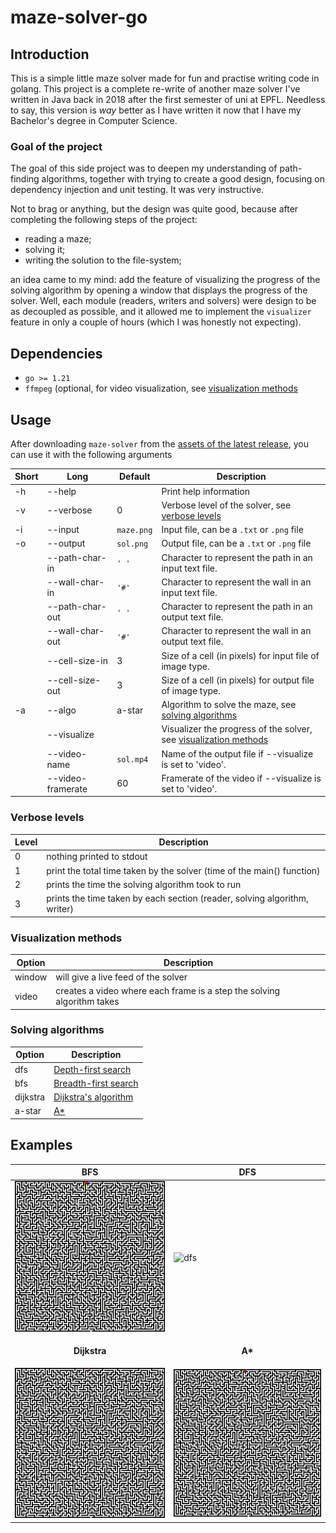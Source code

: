# maze-solver-go

## Introduction

This is a simple little maze solver made for fun and practise writing code in
golang. This project is a complete re-write of another maze solver I've written
in Java back in 2018 after the first semester of uni at EPFL. Needless to say,
this version is _way_ better as I have written it now that I have my Bachelor's
degree in Computer Science.

### Goal of the project

The goal of this side project was to deepen my understanding of path-finding
algorithms, together with trying to create a good design, focusing on
dependency injection and unit testing. It was very instructive.

Not to brag or anything, but the design was quite good, because after
completing the following steps of the project:

- reading a maze;
- solving it;
- writing the solution to the file-system;

an idea came to my mind: add the feature of visualizing the progress of the
solving algorithm by opening a window that displays the progress of the solver.
Well, each module (readers, writers and solvers) were design to be as decoupled
as possible, and it allowed me to implement the `visualizer` feature in only a
couple of hours (which I was honestly not expecting).

## Dependencies

- `go >= 1.21`
- `ffmpeg` (optional, for video visualization, see [visualization methods](#visulazation-methods)

## Usage

After downloading `maze-solver` from the
[assets of the latest release](releases/latest "Latest release"), you can use
it with the following arguments

| Short | Long              | Default    | Description                                                                               |
| ----- | ----------------- | ---------- | ----------------------------------------------------------------------------------------- |
| -h    | --help            |            | Print help information                                                                    |
| -v    | --verbose         | 0          | Verbose level of the solver, see [verbose levels](#verbose-levels)                        |
| -i    | --input           | `maze.png` | Input file, can be a `.txt` or `.png` file                                                |
| -o    | --output          | `sol.png`  | Output file, can be a `.txt` or `.png` file                                               |
|       | --path-char-in    | `' '`      | Character to represent the path in an input text file.                                    |
|       | --wall-char-in    | `'#'`      | Character to represent the wall in an input text file.                                    |
|       | --path-char-out   | `' '`      | Character to represent the path in an output text file.                                   |
|       | --wall-char-out   | `'#'`      | Character to represent the wall in an output text file.                                   |
|       | --cell-size-in    | 3          | Size of a cell (in pixels) for input file of image type.                                  |
|       | --cell-size-out   | 3          | Size of a cell (in pixels) for output file of image type.                                 |
| -a    | --algo            | a-star     | Algorithm to solve the maze, see [solving algorithms](#solving-algorithms)                |
|       | --visualize       |            | Visualizer the progress of the solver, see [visualization methods](#visulazation-methods) |
|       | --video-name      | `sol.mp4`  | Name of the output file if --visualize is set to 'video'.                                 |
|       | --video-framerate | 60         | Framerate of the video if --visualize is set to 'video'.                                  |

### Verbose levels

| Level | Description                                                               |
| ----- | ------------------------------------------------------------------------- |
| 0     | nothing printed to stdout                                                 |
| 1     | print the total time taken by the solver (time of the main() function)    |
| 2     | prints the time the solving algorithm took to run                         |
| 3     | prints the time taken by each section (reader, solving algorithm, writer) |

### Visualization methods

| Option | Description                                                            |
| ------ | ---------------------------------------------------------------------- |
| window | will give a live feed of the solver                                    |
| video  | creates a video where each frame is a step the solving algorithm takes |

### Solving algorithms

| Option   | Description                                                                                                    |
| -------- | -------------------------------------------------------------------------------------------------------------- |
| dfs      | [Depth-first search](https://en.wikipedia.org/wiki/Depth-first_search "Wikipedia: Depth-first search")         |
| bfs      | [Breadth-first search](https://en.wikipedia.org/wiki/Breadth-first_search "Wikipedia: Breadth-first search")   |
| dijkstra | [Dijkstra's algorithm](https://en.wikipedia.org/wiki/Dijkstra%27s_algorithm "Wikipedia: Dijkstra's algorithm") |
| a-star   | [A\*](https://en.wikipedia.org/wiki/A*_search_algorithm "Wikipedia: A* search algorithm")                      |

## Examples

| BFS                                            | DFS                                       |
| ---------------------------------------------- | ----------------------------------------- |
| ![bfs](./assets/videos/bfs.gif)                | ![dfs](./assets/videos/dfs.gif)           |
| <p style="text-align: center">**Dijkstra**</p> | <p style="text-align: center">**A\***</p> |
| ![disjkstra](./assets/videos/dijkstra.gif)     | ![a-star](./assets/videos/a-star.gif)     |
